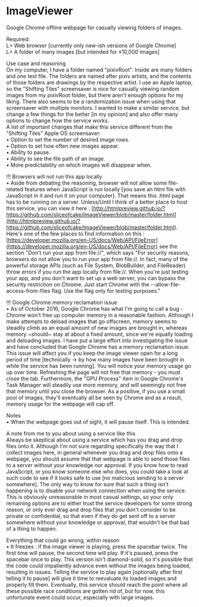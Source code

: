 # ImageViewer
Google Chrome offline webpage for casually viewing folders of images.  
  
Required:  
L> Web browser [currently only new-ish versions of Google Chrome]  
L> A folder of many images [but intended for ≤10,000 images]  
  
Use case and reasoning  
On my computer, I have a folder named "pixivRoot". Inside are many folders and one text file. The folders are named after pixiv artists, and the contents of those folders are drawings by the respective artist. I use an Apple laptop, so the "Shifting Tiles" screensaver is nice for casually viewing random images from my pixivRoot folder, but there aren't enough options for my liking. There also seems to be a randomization issue when using that screensaver with multiple monitors. I wanted to make a similar service, but change a few things for the better [in my opinion] and also offer many options to change how the service works.  
A list of important changes that make this service different from the "Shifting Tiles" Apple OS screensaver:  
• Option to set the number of desired image rows.  
• Option to set how often new images appear.  
• Ability to pause.  
• Ability to see the file path of an image.  
• More predictability on which images will disappear when.  
  
!!! Browsers will not run this app locally  
• Aside from debating the reasoning, browser will not allow some file-related features when JavaScript is run locally [you save an html file with JavaScript in it and run it on your computer]. That means this .html page has to be running on a server. Unless/Until I think of a better place to host this service, you can view it here : [http://htmlpreview.github.io/?https://github.com/sliceofcake/ImageViewer/blob/master/folder.html](http://htmlpreview.github.io/?https://github.com/sliceofcake/ImageViewer/blob/master/folder.html). Here's one of the few places to find information on this : [https://developer.mozilla.org/en-US/docs/Web/API/FileError](https://developer.mozilla.org/en-US/docs/Web/API/FileError) see the section "Don't run your app from file://", which says "For security reasons, browsers do not allow you to run your app from file://. In fact, many of the powerful storage APIs (such as File System, BlobBuilder, and FileReader) throw errors if you run the app locally from file://. When you're just testing your app, and you don't want to set up a web server, you can bypass the security restriction on Chrome. Just start Chrome with the --allow-file-access-from-files flag. Use the flag only for testing purposes."  
  
!!! Google Chrome memory reclamation issue  
• As of October 2016, Google Chrome has what I'm going to call a bug - Chrome won't free up computer memory in a reasonable fashion. Although I make attempts to deload images that go offscreen, memory seems to steadily climb as an equal amount of new images are brought in, whereas memory ~should~ stay at about a fixed amount, since we're equally loading and deloading images. I have put a large effort into investigating the issue and have concluded that Google Chrome has a memory reclamation issue. This issue will affect you if you keep the image viewer open for a long period of time [technically -> by how many images have been brought in while the service has been running]. You will notice your memory usage go up over time. Refreshing the page will not free that memory - you must close the tab. Furthermore, the "GPU Process" item in Google Chrome's Task Manager will steadily use more memory, and will seemingly not free that memory until you close the browser. As a positive, if you use a small pool of images, they'll eventually all be seen by Chrome and as a result, memory usage for the webpage will cap off.  
  
Notes  
• When the webpage goes out of sight, it will pause itself. This is intended.  
  
A note from me to you about using a service like this  
Always be skeptical about using a service which has you drag and drop files onto it. Although I'm not sure regarding specifically the way that I collect images here, in general whenever you drag and drop files onto a webpage, you should assume that that webpage is able to send those files to a server without your knowledge nor approval. If you know how to read JavaScript, or you know someone else who does, you could take a look at such code to see if it looks safe to use [no malicious sending to a server somewhere]. The only way to know for sure that such a thing isn't happening is to disable your network connection when using the service. This is obviously unreasonable in most casual settings, so your only remaining options are to either trust the service developers for some strong reason, or only ever drag and drop files that you don't consider to be private or confidential, so that even if they do get sent off to a server somewhere without your knowledge or approval, that wouldn't be that bad of a thing to happen.  
  
Everything that could go wrong, within reason  
• It freezes : if the image viewer is playing, press the spacebar twice. The first time will pause, the second time will play. If it's paused, press the spacebar once to play. This version isn't diamond-solid, so it's possible that the code could impatiently advance even without the images being loaded, resulting in issues. Telling the service to play again [optionally after first telling it to pause] will give it time to reevaluate its loaded images and properly fill them. Eventually, this service should reach the point where all these possible race conditions are gotten rid of, but for now, this unfortunate event could occur, especially with large images.  
